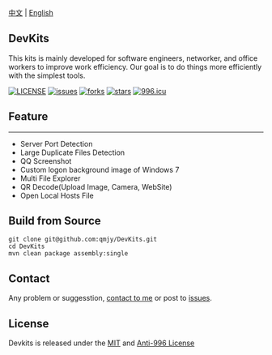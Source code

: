 [中文](./README.md) | [English](./README_en.md)

## DevKits

This kits is mainly developed for software engineers, networker, and office workers to improve work efficiency. Our goal is to do things more efficiently with the simplest tools.

[![LICENSE](https://img.shields.io/badge/license-Anti%20996-blue.svg)](https://github.com/996icu/996.ICU/blob/master/LICENSE)
[![issues](https://img.shields.io/github/issues/qmjy/DevKits)](https://github.com/qmjy/DevKits/issues)
[![forks](https://img.shields.io/github/forks/qmjy/DevKits)](https://github.com/qmjy/DevKits)
[![stars](https://img.shields.io/github/stars/qmjy/DevKits)](https://github.com/qmjy/DevKits)
[![996.icu](https://img.shields.io/badge/link-996.icu-red.svg)](https://996.icu)


## Feature
---

- Server Port Detection
- Large Duplicate Files Detection
- QQ Screenshot
- Custom logon background image of Windows 7
- Multi File Explorer
- QR Decode(Upload Image, Camera, WebSite)
- Open Local Hosts File

## Build from Source

```
git clone git@github.com:qmjy/DevKits.git
cd DevKits
mvn clean package assembly:single
```

## Contact

Any problem or suggesstion, [contact to me]((mailto:admin@devkits.cn)) or post to [issues](https://github.com/qmjy/DevKits/issues).


## License

Devkits is released under the [MIT](https://choosealicense.com/licenses/mit/) and [Anti-996 License](https://github.com/996icu/996.ICU/blob/master/LICENSE_CN)